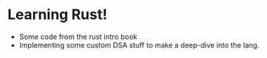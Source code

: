 # Learning Rust!

- Some code from the rust intro book
- Implementing some custom DSA stuff to make a deep-dive into the lang.